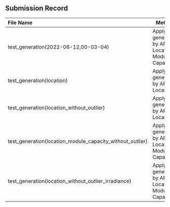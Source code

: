 ## Submission Record

| File Name                                                 | Method                                                   | Datetime            | RMSE      | Ranking |
| :-------------------------------------------------------- | -------------------------------------------------------- | ------------------- | --------- | ------- |
| test_generation(2022-06-12,00-03-04)                      | Apply generation by AR with Location & Module & Capacity | 2022-06-12 00:03:24 | 278.91238 | 89/150  |
| test_generation(location)                                 | Apply generation by AR with Locaiton                     | 2022-06-12 00:03:24 | 277.33373 | 88/150  |
| test_generation(location_without_outlier)                 | Apply generation by AR with Locaiton                     | 2022-06-15 21:24:07 | 279.49857 |         |
| test_generation(location_module_capacity_without_outlier) | Apply generation by AR with Locaiton & Module & Capacity | 2022-06-15 21:31:39 | 283.51476 |         |
| test_generation(location_without_outlier_irradiance)      | Apply generation by AR with Locaiton & Module & Capacity | 2022-06-16 22:02:26 | 278.37551 | 99/168  |
